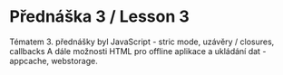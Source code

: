 Přednáška 3 / Lesson 3
=============
Tématem 3. přednášky byl JavaScript - stric mode, uzávěry / closures, callbacks
A dále možnosti HTML pro offline aplikace a ukládání dat - appcache, webstorage.